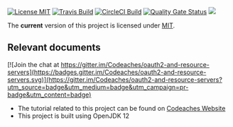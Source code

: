 [![License MIT][MIT badge]][MIT]
[![Travis Build][Travis badge]][Travis]
[![CircleCI Build][CircleCI badge]][CircleCI]
[![Quality Gate Status][Quality Gate Status badge]][Quality Gate]
[![][Paypal Donate Img]][Paypal Donate Link]

The **current** version of this project is licensed under [MIT].

## Relevant documents

[![Join the chat at https://gitter.im/Codeaches/oauth2-and-resource-servers](https://badges.gitter.im/Codeaches/oauth2-and-resource-servers.svg)](https://gitter.im/Codeaches/oauth2-and-resource-servers?utm_source=badge&utm_medium=badge&utm_campaign=pr-badge&utm_content=badge)

- The tutorial related to this project can be found on [Codeaches Website]
- This project is built using OpenJDK 12 

[MIT badge]: https://img.shields.io/:license-MIT%202.0-blue.svg
[MIT]: https://opensource.org/licenses/mit-license.php

[Paypal Donate Img]: https://www.paypalobjects.com/en_US/i/btn/btn_donate_SM.gif
[Paypal Donate Link]: https://www.paypal.com/cgi-bin/webscr?cmd=_donations&business=FLER29DWAYJ58&currency_code=USD&source=url

[Codeaches Website]: https://codeaches.com

[Travis badge]: https://img.shields.io/travis/codeaches/oauth2-and-resource-servers/master.svg?label=Travis%20Code%20Build&style=flat
[Travis]: https://travis-ci.org/codeaches/oauth2-and-resource-servers/builds

[CircleCI badge]: https://circleci.com/gh/codeaches/oauth2-and-resource-servers.svg?style=svg
[CircleCI]: https://circleci.com/gh/codeaches/oauth2-and-resource-servers

[Quality Gate Status badge]: https://sonarcloud.io/api/project_badges/measure?project=com.codeaches%3Aoauth2-and-resource-servers&metric=alert_status
[Quality Gate]: https://sonarcloud.io/dashboard?id=com.codeaches%3Aoauth2-and-resource-servers
